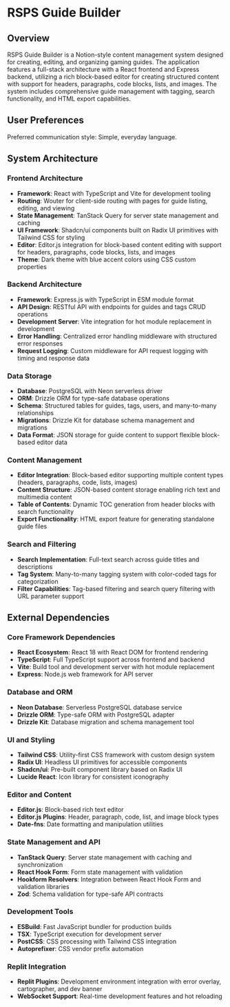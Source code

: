 # RSPS Guide Builder

## Overview

RSPS Guide Builder is a Notion-style content management system designed for creating, editing, and organizing gaming guides. The application features a full-stack architecture with a React frontend and Express backend, utilizing a rich block-based editor for creating structured content with support for headers, paragraphs, code blocks, lists, and images. The system includes comprehensive guide management with tagging, search functionality, and HTML export capabilities.

## User Preferences

Preferred communication style: Simple, everyday language.

## System Architecture

### Frontend Architecture
- **Framework**: React with TypeScript and Vite for development tooling
- **Routing**: Wouter for client-side routing with pages for guide listing, editing, and viewing
- **State Management**: TanStack Query for server state management and caching
- **UI Framework**: Shadcn/ui components built on Radix UI primitives with Tailwind CSS for styling
- **Editor**: Editor.js integration for block-based content editing with support for headers, paragraphs, code blocks, lists, and images
- **Theme**: Dark theme with blue accent colors using CSS custom properties

### Backend Architecture
- **Framework**: Express.js with TypeScript in ESM module format
- **API Design**: RESTful API with endpoints for guides and tags CRUD operations
- **Development Server**: Vite integration for hot module replacement in development
- **Error Handling**: Centralized error handling middleware with structured error responses
- **Request Logging**: Custom middleware for API request logging with timing and response data

### Data Storage
- **Database**: PostgreSQL with Neon serverless driver
- **ORM**: Drizzle ORM for type-safe database operations
- **Schema**: Structured tables for guides, tags, users, and many-to-many relationships
- **Migrations**: Drizzle Kit for database schema management and migrations
- **Data Format**: JSON storage for guide content to support flexible block-based editor data

### Content Management
- **Editor Integration**: Block-based editor supporting multiple content types (headers, paragraphs, code, lists, images)
- **Content Structure**: JSON-based content storage enabling rich text and multimedia content
- **Table of Contents**: Dynamic TOC generation from header blocks with search functionality
- **Export Functionality**: HTML export feature for generating standalone guide files

### Search and Filtering
- **Search Implementation**: Full-text search across guide titles and descriptions
- **Tag System**: Many-to-many tagging system with color-coded tags for categorization
- **Filter Capabilities**: Tag-based filtering and search query filtering with URL parameter support

## External Dependencies

### Core Framework Dependencies
- **React Ecosystem**: React 18 with React DOM for frontend rendering
- **TypeScript**: Full TypeScript support across frontend and backend
- **Vite**: Build tool and development server with hot module replacement
- **Express**: Node.js web framework for API server

### Database and ORM
- **Neon Database**: Serverless PostgreSQL database service
- **Drizzle ORM**: Type-safe ORM with PostgreSQL adapter
- **Drizzle Kit**: Database migration and schema management tool

### UI and Styling
- **Tailwind CSS**: Utility-first CSS framework with custom design system
- **Radix UI**: Headless UI primitives for accessible components
- **Shadcn/ui**: Pre-built component library based on Radix UI
- **Lucide React**: Icon library for consistent iconography

### Editor and Content
- **Editor.js**: Block-based rich text editor
- **Editor.js Plugins**: Header, paragraph, code, list, and image block types
- **Date-fns**: Date formatting and manipulation utilities

### State Management and API
- **TanStack Query**: Server state management with caching and synchronization
- **React Hook Form**: Form state management with validation
- **Hookform Resolvers**: Integration between React Hook Form and validation libraries
- **Zod**: Schema validation for type-safe API contracts

### Development Tools
- **ESBuild**: Fast JavaScript bundler for production builds
- **TSX**: TypeScript execution for development server
- **PostCSS**: CSS processing with Tailwind CSS integration
- **Autoprefixer**: CSS vendor prefix automation

### Replit Integration
- **Replit Plugins**: Development environment integration with error overlay, cartographer, and dev banner
- **WebSocket Support**: Real-time development features and hot reloading